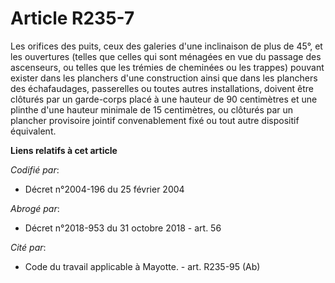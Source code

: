 # Article R235-7

Les orifices des puits, ceux des galeries d'une inclinaison de plus de 45°, et les ouvertures (telles que celles qui sont
ménagées en vue du passage des ascenseurs, ou telles que les trémies de cheminées ou les trappes) pouvant exister dans les
planchers d'une construction ainsi que dans les planchers des échafaudages, passerelles ou toutes autres installations,
doivent être clôturés par un garde-corps placé à une hauteur de 90 centimètres et une plinthe d'une hauteur minimale de 15
centimètres, ou clôturés par un plancher provisoire jointif convenablement fixé ou tout autre dispositif équivalent.

**Liens relatifs à cet article**

_Codifié par_:

  - Décret n°2004-196 du 25 février 2004

_Abrogé par_:

  - Décret n°2018-953 du 31 octobre 2018 - art. 56

_Cité par_:

  - Code du travail applicable à Mayotte. - art. R235-95 (Ab)
